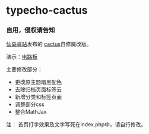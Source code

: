 # typecho-cactus

### 自用，侵权请告知

<a href="https://www.xde.io/" target="_blank">仙岛驿站</a>发布的
<a href="https://github.com/Seevil/cactus" target="_blank">cactus</a>自修魔改版。

演示：<a href="http://www.yuuuha.com/diode" target="_blank">电路板</a>

主要修改部分：
 * 更改原主题暗黑配色
 * 去除归档页面标签云
 * 新增分类和标签页面
 * 调整部分css
 * 整合MathJax
 
注：
首页打字效果及文字写死在index.php中，请自行修改。
